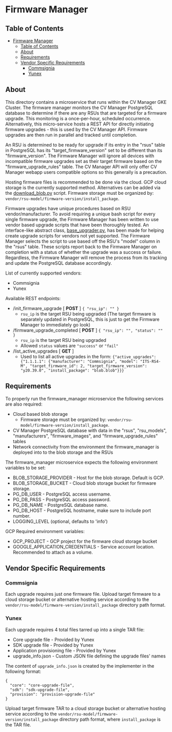 # Firmware Manager

## Table of Contents

- [Firmware Manager](#firmware-manager)
  - [Table of Contents](#table-of-contents)
  - [About ](#about-)
  - [Requirements ](#requirements-)
  - [Vendor Specific Requirements](#vendor-specific-requirements)
    - [Commsignia](#commsignia)
    - [Yunex](#yunex)

## About <a name = "about"></a>

This directory contains a microservice that runs within the CV Manager GKE Cluster. The firmware manager monitors the CV Manager PostgreSQL database to determine if there are any RSUs that are targeted for a firmware upgrade. This monitoring is a once-per-hour, scheduled occurrence. Alternatively, this micro-service hosts a REST API for directly initiating firmware upgrades - this is used by the CV Manager API. Firmware upgrades are then run in parallel and tracked until completion.

An RSU is determined to be ready for upgrade if its entry in the "rsus" table in PostgreSQL has its "target_firmware_version" set to be different than its "firmware_version". The Firmware Manager will ignore all devices with incompatible firmware upgrades set as their target firmware based on the "firmware_upgrade_rules" table. The CV Manager API will only offer CV Manager webapp users compatible options so this generally is a precaution.

Hosting firmware files is recommended to be done via the cloud. GCP cloud storage is the currently supported method. Alternatives can be added via the [download_blob.py](download_blob.py) script. Firmware storage must be organized by: `vendor/rsu-model/firmware-version/install_package`.

Firmware upgrades have unique procedures based on RSU vendor/manufacturer. To avoid requiring a unique bash script for every single firmware upgrade, the Firmware Manager has been written to use vendor based upgrade scripts that have been thoroughly tested. An interface-like abstract class, [base_upgrader.py](base_upgrader.py), has been made for helping create upgrade scripts for vendors not yet supported. The Firmware Manager selects the script to use based off the RSU's "model" column in the "rsus" table. These scripts report back to the Firmware Manager on completion with a status of whether the upgrade was a success or failure. Regardless, the Firmware Manager will remove the process from its tracking and update the PostgreSQL database accordingly.

List of currently supported vendors:

- Commsignia
- Yunex

Available REST endpoints:

- /init_firmware_upgrade [ **POST** ] `{ "rsu_ip": "" }`
  - `rsu_ip` is the target RSU being upgraded (The target firmware is separately updated in PostgreSQL, this is just to get the Firmware Manager to immediately go look)
- /firmware_upgrade_completed [ **POST** ] `{ "rsu_ip": "", "status": "" }`
  - `rsu_ip` is the target RSU being upgraded
  - Allowed `status` values are `"success"` or `"fail"`
- /list_active_upgrades [ **GET** ]
  - Used to list all active upgrades in the form:
    `{"active_upgrades": {"1.1.1.1": {"manufacturer": "Commsignia", "model": "ITS-RS4-M", "target_firmware_id": 2, "target_firmware_version": "y20.39.0", "install_package": "blob.blob"}}}`

## Requirements <a name = "requirements"></a>

To properly run the firmware_manager microservice the following services are also required:

- Cloud based blob storage
  - Firmware storage must be organized by: `vendor/rsu-model/firmware-version/install_package`.
- CV Manager PostgreSQL database with data in the "rsus", "rsu_models", "manufacturers", "firmware_images", and "firmware_upgrade_rules" tables
- Network connectivity from the environment the firmware_manager is deployed into to the blob storage and the RSUs

The firmware_manager microservice expects the following environment variables to be set:

- BLOB_STORAGE_PROVIDER - Host for the blob storage. Default is GCP.
- BLOB_STORAGE_BUCKET - Cloud blob storage bucket for firmware storage.
- PG_DB_USER - PostgreSQL access username.
- PG_DB_PASS - PostgreSQL access password.
- PG_DB_NAME - PostgreSQL database name.
- PG_DB_HOST - PostgreSQL hostname, make sure to include port number.
- LOGGING_LEVEL (optional, defaults to 'info')

GCP Required environment variables:

- GCP_PROJECT - GCP project for the firmware cloud storage bucket
- GOOGLE_APPLICATION_CREDENTIALS - Service account location. Recommended to attach as a volume.

## Vendor Specific Requirements

### Commsignia

Each upgrade requires just one firmware file. Upload target firmware to a cloud storage bucket or alternative hosting service according to the `vendor/rsu-model/firmware-version/install_package` directory path format.

### Yunex

Each upgrade requires 4 total files tarred up into a single TAR file:

- Core upgrade file - Provided by Yunex
- SDK upgrade file - Provided by Yunex
- Application provisioning file - Provided by Yunex
- upgrade_info.json - Custom JSON file defining the upgrade files' names

The content of `upgrade_info.json` is created by the implementer in the following format:

```
{
  "core": "core-upgrade-file",
  "sdk": "sdk-upgrade-file",
  "provision": "provision-upgrade-file"
}
```

Upload target firmware TAR to a cloud storage bucket or alternative hosting service according to the `vendor/rsu-model/firmware-version/install_package` directory path format, where `install_package` is the TAR file.
